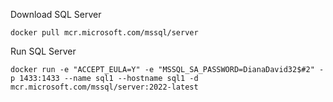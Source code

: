 Download SQL Server
```
docker pull mcr.microsoft.com/mssql/server
```


Run SQL Server
```
docker run -e "ACCEPT_EULA=Y" -e "MSSQL_SA_PASSWORD=DianaDavid32$#2" -p 1433:1433 --name sql1 --hostname sql1 -d mcr.microsoft.com/mssql/server:2022-latest
```